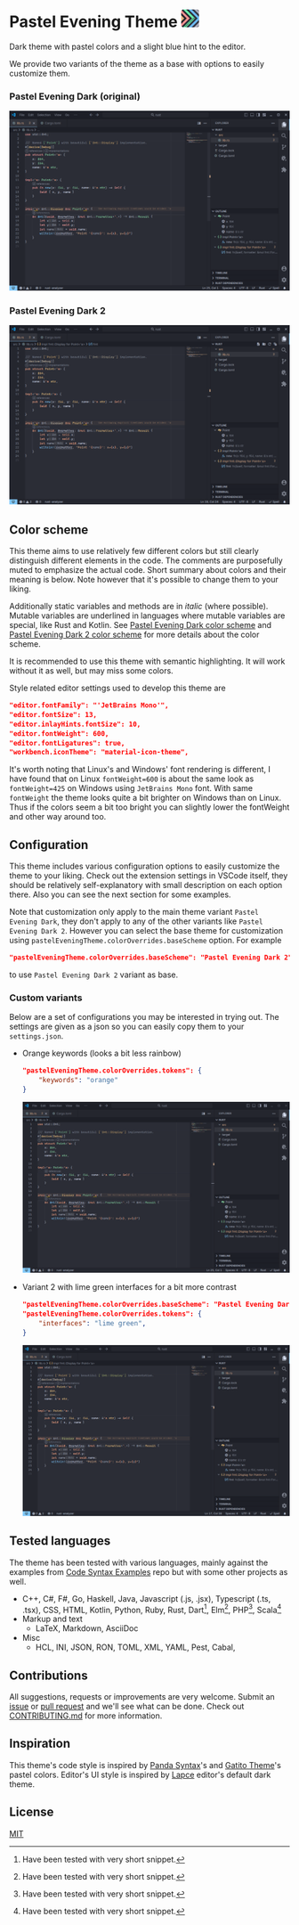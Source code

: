 # Pastel Evening Theme <img src="icon.png" width="32">

Dark theme with pastel colors and a slight blue hint to the editor.

We provide two variants of the theme as a base with options to easily customize them.

### Pastel Evening Dark (original)
![](resources/example_rust.png)

### Pastel Evening Dark 2
![](resources/example_rust_v2.png)


## Color scheme

This theme aims to use relatively few different colors but still clearly distinguish different elements in the code. 
The comments are purposefully muted to emphasize the actual code. 
Short summary about colors and their meaning is below. Note however that it's possible to change them to your liking.

Additionally static variables and methods are in *italic* (where possible). 
Mutable variables are underlined in languages where mutable variables are special, like Rust and Kotlin. 
See [Pastel Evening Dark color scheme] and [Pastel Evening Dark 2 color scheme] for more details about the color scheme.

It is recommended to use this theme with semantic highlighting. 
It will work without it as well, but may miss some colors.

Style related editor settings used to develop this theme are
```json
"editor.fontFamily": "'JetBrains Mono'",
"editor.fontSize": 13,
"editor.inlayHints.fontSize": 10,
"editor.fontWeight": 600,
"editor.fontLigatures": true,
"workbench.iconTheme": "material-icon-theme",
```
It's worth noting that Linux's and Windows' font rendering is different, I have found that on Linux `fontWeight=600` is about the same look as `fontWeight=425` on Windows using `JetBrains Mono` font. 
With same `fontWeight` the theme looks quite a bit brighter on Windows than on Linux.
Thus if the colors seem a bit too bright you can slightly lower the fontWeight and other way around too.


## Configuration

This theme includes various configuration options to easily customize the theme to your liking. 
Check out the extension settings in VSCode itself, they should be relatively self-explanatory with small description on each option there.
Also you can see the next section for some examples.

Note that customization only apply to the main theme variant `Pastel Evening Dark`, 
they don't apply to any of the other variants like `Pastel Evening Dark 2`.
However you can select the base theme for customization using `pastelEveningTheme.colorOverrides.baseScheme` option.
For example
```json
"pastelEveningTheme.colorOverrides.baseScheme": "Pastel Evening Dark 2"
```
to use `Pastel Evening Dark 2` variant as base.


### Custom variants

Below are a set of configurations you may be interested in trying out.
The settings are given as a json so you can easily copy them to your `settings.json`.

* Orange keywords (looks a bit less rainbow)
    ```json
    "pastelEveningTheme.colorOverrides.tokens": {
        "keywords": "orange"
    }
    ```
    ![](resources/example_rust2.png)

* Variant 2 with lime green interfaces for a bit more contrast

    ```json
    "pastelEveningTheme.colorOverrides.baseScheme": "Pastel Evening Dark 2",
    "pastelEveningTheme.colorOverrides.tokens": {
        "interfaces": "lime green",
    }
    ```
    ![](resources/example_rust_v2_2.png)

## Tested languages

The theme has been tested with various languages, mainly against the examples from [Code Syntax Examples] repo but with some other projects as well.

* C++, C#, F#, Go, Haskell, Java, Javascript (.js, .jsx), Typescript (.ts, .tsx), CSS, HTML, Kotlin, Python, Ruby, Rust, Dart[^1], Elm[^1], PHP[^1], Scala[^1]
* Markup and text
    * LaTeX, Markdown, AsciiDoc
* Misc
    * HCL, INI, JSON, RON, TOML, XML, YAML, Pest, Cabal, 

[^1]: Have been tested with very short snippet.

## Contributions

All suggestions, requests or improvements are very welcome. 
Submit an [issue] or [pull request] and we'll see what can be done.
Check out [CONTRIBUTING.md] for more information.

## Inspiration

This theme's code style is inspired by [Panda Syntax]'s and [Gatito Theme]'s pastel colors. 
Editor's UI style is inspired by [Lapce] editor's default dark theme.

## License

[MIT](LICENSE.md)

[Code Syntax Examples]: https://github.com/kaiusl/code_syntax_examples
[repository]: https://github.com/kaiusl/pastel_evening_vscode
[pull request]: https://github.com/kaiusl/pastel_evening_vscode/pulls
[issue]: https://github.com/kaiusl/pastel_evening_vscode/issues
[Marketplace]: https://marketplace.visualstudio.com/items?itemName=kaiusl.paste-evening-theme
[Panda Syntax]: https://marketplace.visualstudio.com/items?itemName=tinkertrain.theme-panda
[Gatito Theme]: https://marketplace.visualstudio.com/items?itemName=pawelgrzybek.gatito-theme
[Lapce]: https://lapce.dev/
[Pastel Evening Dark color scheme]: https://github.com/kaiusl/pastel_evening_vscode/blob/main/ColorScheme_pastel_evening_dark.md
[Pastel Evening Dark 2 color scheme]: https://github.com/kaiusl/pastel_evening_vscode/blob/main/ColorScheme_pastel_evening_dark_v2.md
[CONTRIBUTING.md]: https://github.com/kaiusl/pastel_evening_vscode/blob/main/CONTRIBUTING.md